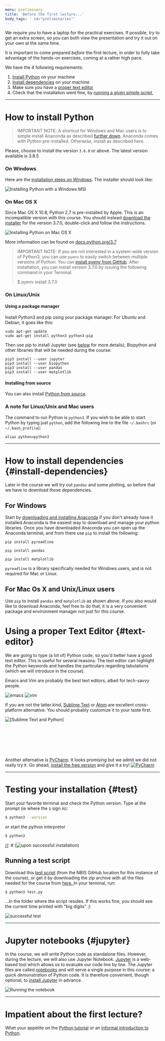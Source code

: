 ```yaml
---
menu: preliminary
title: 'Before the first lecture...'
body_tags: ' id="preliminaries"'
---
```


We require you to have a laptop for the practical
exercises. If possible, try to get an extra screen, so
you can both view the presentation and try it out on
your own at the same time.

It is important to come prepared _before_ the first lecture, in order
to fully take advantage of the hands-on exercises, coming at a rather high pace.

We have the 4 following requirements:

1. [Install Python](#how-to-install-python) on your machine
2. [Install dependencies](#install-dependencies) on your machine
3. Make sure you have a [proper text editor](#text-editor)
4. Check that the installation went fine, by [running a given simple script](#test),


----

# How to install Python

> IMPORTANT NOTE: A shortcut for Windows and Mac users is to simple install Anaconda
> as described [further down](#install-dependencies). Anaconda comes with 
> Python pre-installed. Otherwise, install as described here.

Please, choose to install the version `3.6.0` or above. The latest version available is 3.8.5

### On Windows

Here are the [installation steps on Windows](//docs.python.org/3.7/using/windows.html#installation-steps).
The installer should look like:

![Installing Python with a Windows MSI](../img/Python-3.7.0-Installer-Windows.png)

### On Mac OS X

Since Mac OS X 10.8, Python 2.7 is pre-installed by Apple. This is an incompatible version with this course.
You should instead [download the installer](//www.python.org/ftp/python/3.7.0/python-3.7.0-macosx10.6.pkg) for the version 3.7.0, double-click and follow the instructions.

![Installing Python on Mac OS X](../img/Python-3.5.0-Installer-OSX.png)

More information can be found on [docs.python.org/3.7](//docs.python.org/3.7/using/mac.html)

> IMPORTANT NOTE: If you are not interested in a system-wide version
> of Python3, you can use `pyenv` to easily switch between multiple
> versions of Python. You
> can
> [install pyenv from GitHub](//github.com/yyuu/pyenv#installation). After
> installation, you can install version 3.7.0 by issuing the following
> command in your Terminal.
>
> $ pyenv install 3.7.0


### On Linux/Unix
#### Using a package manager
Install Python3 and pip using your package manager. For Ubuntu and Debian, it goes like this:

```
sudo apt-get update
sudo apt-get install python3 python3-pip
```

Then use pip to install Jupyter (see [below](#jupyter) for more details), Biopython and other libraries that will be needed during the course:

```
pip3 install --user jupyter
pip3 install --user biopython
pip3 install --user pandas
pip3 install --user matplotlib
```

#### Installing from source
You can also install [Python from source](https://www.python.org/downloads/).



### A note for Linux/Unix and Mac users
The command to run Python is `python3`. If you wish to be able to start Python by typing just `python`,
add the following line to the file `~/.bashrc` (or `~/.bash_profile`):

`alias python=python3`

----

# How to install dependencies {#install-dependencies}

Later in the course we will try out `pandas` and some plotting, so before that
we have to download those dependencies.

## For Windows

Start by [downloading and installing Anaconda](https://www.anaconda.com/distribution/) if you don't already have it installed.Anaconda is the easiest way to download and manage your python libraries.
Once you have downloaded Anaconda you can open up the Anaconda terminal, and from there use `pip` to install the following:

```
pip install pyreadline

pip install pandas

pip install matplotlib
```

`pyreadline` is a library specifically needed for Windows users, and is not required for Mac or Linux.

## For Mac Os X and Unix/Linux users

Use `pip` to install `pandas` and `matplotlib` as shown above. If you also would like to download Anaconda,
feel free to do that, it is a very convenient package and environment manager not just for this course.


# Using a proper Text Editor {#text-editor}

We are going to type (a lot of) Python code, so you'd better have a
good text editor. This is useful for several reasons: The text editor
can highlight the Python keywords and handles the particulars
regarding tabulations (which we will introduce in the course).

<div id="text-editors">

Emacs and Vim are probably the best text editors, albeit for
tech-savvy people.

<img src="../img/emacs.png" alt="emacs" />
<img src="../img/vim.png" alt="vim" />

If you are not the latter
kind, <a href="//www.sublimetext.com/">Sublime Text</a>
or <a href="//atom.io/">Atom</a> are excellent cross-platform
alternative. You should probably customize it to your taste first.

<img src="//camo.githubusercontent.com/adf6408a6a64d72440aff6d5e84e82d94865dd40/68747470733a2f2f636f6c6f727375626c696d652e6769746875622e696f2f436f6c6f727375626c696d652d506c7567696e2f636f6c6f727375626c696d652e676966" alt="[Sublime Text and Python]" style="margin-bottom:100px;"/>

Another alternative is <a
href="//www.jetbrains.com/pycharm/">PyCharm</a>. It looks promising
but we admit we did not really try it. Go ahead, <a
href="//www.jetbrains.com/help/pycharm/requirements-installation-and-launching.html">install
the free version</a> and give it a try!
<a
href="//www.jetbrains.com/help/pycharm/requirements-installation-and-launching.html"><img src="../img/pycharm.png" alt="PyCharm" /></a>
</div>

----

# Testing your installation {#test}

Start your favorite terminal and check the Python version. Type at the
prompt (ie where the `$` sign is):

```bash
$ python3 --version
```

or start the python interpretor

```bash
$ python3
```

[//]: # (Upon successful installation, you should see something like)

[//]: # (![upon successful installation](../img/python-in-terminal.png))

## Running a test script

Download this
[test script](//raw.githubusercontent.com/NBISweden/PythonCourse/ht20/test.py) (from
the NBIS GitHub location for this instance of the course), or get it by downloading the zip archive
with all the files needed for the course from <a href="https://minhaskamal.github.io/DownGit/#/home?url=https://github.com/NBISweden/workshop-python/tree/ht20/downloads" download>here.
</a>
In your terminal, run:

```bash
$ python3 test.py
```

...in the folder where the script resides. If this works fine, you
should see the current time printed with "big digits" ;)

![successful test](../img/python-test.png)


----

# Jupyter notebooks {#jupyter}

In the course, we will write Python code as standalone files. However,
during the lecture, we will also use Jupyter
Notebook. [Jupyter](//jupyter.org/) is a web-based tool which
allows us to evaluate our code line by line.  The Jupyter files are
called
[notebooks](//jupyter.readthedocs.io/en/latest/running.html) and
will serve a single purpose in this course: a _quick demonstration_ of
Python code. It is therefore convenient, though optional,
to
[install Jupyter](//jupyter.readthedocs.io/en/latest/install.html) in
advance.

![Running the notebook](//jupyter.readthedocs.io/en/latest/_images/tryjupyter_file.png)


----

# Impatient about the first lecture?

Whet your appetite on
the [Python tutorial](//docs.python.org/3/tutorial/) or
an
[informal introduction to Python](//docs.python.org/3/tutorial/introduction.html).
